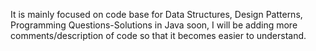 It is mainly focused on code base for Data Structures, Design Patterns, Programming Questions-Solutions in Java
soon, I will be adding more comments/description of code so that it becomes easier to understand.
